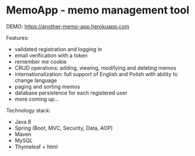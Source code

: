 # MemoApp - memo management tool
DEMO: https://another-memo-app.herokuapp.com

Features:
- validated registration and logging in
- email verification with a token
- remember me cookie
- CRUD operations: adding, viewing, modifying and deleting memos
- internationalization: full support of English and Polish with ability to change language
- paging and sorting memos
- database persistence for each registered user
- more coming up...

Technology stack:
- Java 8
- Spring (Boot, MVC, Security, Data, AOP)
- Maven
- MySQL
- Thymeleaf + html
